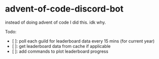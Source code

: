 # advent-of-code-discord-bot

instead of doing advent of code I did this. idk why.

Todo:
 - [ ]: poll each guild for leaderboard data every 15 mins (for current year)
 - [ ]: get leaderboard data from cache if applicable
 - [ ]: add commands to plot leaderboard progress
